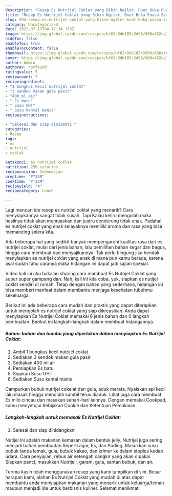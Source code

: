 ```yaml
---
description: "Resep Es Nutrijel Coklat yang Bikin Ngiler, Buat Buka Puasa Sempurna"
title: "Resep Es Nutrijel Coklat yang Bikin Ngiler, Buat Buka Puasa Sempurna"
slug: 994-resep-es-nutrijel-coklat-yang-bikin-ngiler-buat-buka-puasa-sempurna
category: Uncategorized
date: 2022-07-13T04:17:34.153Z
image: https://img-global.cpcdn.com/recipes/bf62c8db185c2d96/680x482cq70/es-nutrijel-coklat-foto-resep-utama.jpg
hideToc: false
enableToc: true
enableTocContent: false
thumbnail: https://img-global.cpcdn.com/recipes/bf62c8db185c2d96/680x482cq70/es-nutrijel-coklat-foto-resep-utama.jpg
cover: https://img-global.cpcdn.com/recipes/bf62c8db185c2d96/680x482cq70/es-nutrijel-coklat-foto-resep-utama.jpg
author: Admin
authorAv: notfound
ratingvalue: 5
reviewcount: 7
recipeingredient:
- "1 bungkus kecil nutrijel coklat"
- "3 sendok makan gula pasir"
- "400 ml air"
- " Es batu"
- " Susu UHT"
- " Susu kental manis"
recipeinstructions:

- "Selesai dan siap dinikmati!"
categories:
- Resep
tags:
- es
- nutrijel
- coklat

katakunci: es nutrijel coklat 
nutrition: 259 calories
recipecuisine: Indonesian
preptime: "PT34M"
cooktime: "PT32M"
recipeyield: "4"
recipecategory: Lunch

---
```



Lagi mencari ide resep es nutrijel coklat yang menarik? Cara menyiapkannya sangat tidak susah. Tapi Kalau keliru mengolah maka hasilnya tidak akan memuaskan dan justru cenderung tidak enak. Padahal es nutrijel coklat yang enak selayaknya memiliki aroma dan rasa yang bisa memancing selera kita.


Ada beberapa hal yang sedikit banyak mempengaruhi kualitas rasa dari es nutrijel coklat, mulai dari jenis bahan, lalu pemilihan bahan segar dan bagus, hingga cara membuat dan menyajikannya. Tak perlu bingung jika hendak menyiapkan es nutrijel coklat yang enak di mana pun kamu berada, karena asal sudah tahu caranya maka hidangan ini dapat jadi sajian spesial.

Video kali ini aku bakalan sharing cara mambuat Es Nutrijel Coklat yang super super gampang dan. Nah, kali ini kita coba, yuk, siapkan es nutijel coklat sendiri di rumah. Tetap dengan bahan yang sederhana, hidangan ini bisa memberi manfaat dalam membantu menjaga kesehatan tubuhmu sekeluarga.


Berikut ini ada beberapa cara mudah dan praktis yang dapat diterapkan untuk mengolah es nutrijel coklat yang siap dikreasikan. Anda dapat menyiapkan Es Nutrijel Coklat memakai 6 jenis bahan dan 0 langkah pembuatan. Berikut ini langkah-langkah dalam membuat hidangannya.

<!--inarticleads1-->

##### Bahan-bahan dan bumbu yang diperlukan dalam menyiapkan Es Nutrijel Coklat:

1. Ambil 1 bungkus kecil nutrijel coklat
1. Sediakan 3 sendok makan gula pasir
1. Sediakan 400 ml air
1. Persiapkan  Es batu
1. Siapkan  Susu UHT
1. Sediakan  Susu kental manis


Campurkan bubuk nutrijel cokelat dan gula, aduk merata. Nyalakan api kecil lalu masak hingga mendidih sambil terus diaduk. Lihat juga cara membuat Es milo cincau dan masakan sehari-hari lainnya. Dengan memakai Cookpad, kamu menyetujui Kebijakan Cookie dan Ketentuan Pemakaian. 

<!--inarticleads2-->

##### Langkah-langkah untuk memasak Es Nutrijel Coklat:


1. Selesai dan siap dihidangkan!

Nutijel ini adalah makanan kemasan dalam bentuk jelly. Nutrijel juga sering menjadi bahan pembuatan Seperti agar, Es, dan Puding. Masukkan susu bubuk tanpa lemak, gula, bubuk kakao, dan krimer ke dalam stoples kedap udara. Cara penyajian, rebus air setengah cangkir yang akan dipakai. Siapkan panci, masukkan Nutrijell, garam, gula, santan bubuk, dan air. 

Terima kasih telah menggunakan resep yang kami tampilkan di sini. Besar harapan kami, olahan Es Nutrijel Coklat yang mudah di atas dapat membantu anda menyiapkan makanan yang menarik untuk keluarga/teman maupun menjadi ide untuk berbisnis kuliner. Selamat menikmati
